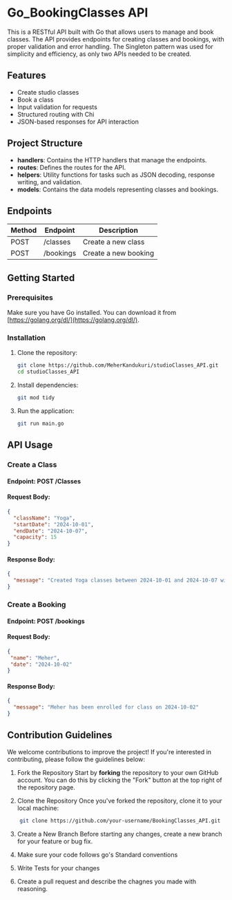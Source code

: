# Go_BookingClasses API

This is a RESTful API built with Go that allows users to manage and book classes. The API provides endpoints for creating classes and bookings, with proper validation and error handling. The Singleton pattern was used for simplicity and efficiency, as only two APIs needed to be created.

## Features

- Create studio classes
- Book a class
- Input validation for requests
- Structured routing with Chi
- JSON-based responses for API interaction

## Project Structure

- **handlers**: Contains the HTTP handlers that manage the endpoints.
- **routes**: Defines the routes for the API.
- **helpers**: Utility functions for tasks such as JSON decoding, response writing, and validation.
- **models**: Contains the data models representing classes and bookings.

## Endpoints

| Method | Endpoint      | Description                     |
|--------|---------------|---------------------------------|
| POST   | /classes      | Create a new class              |
| POST   | /bookings     | Create a new booking            |

## Getting Started

### Prerequisites

Make sure you have Go installed. You can download it from [https://golang.org/dl/](https://golang.org/dl/).

### Installation

1. Clone the repository:

   ```bash
   git clone https://github.com/MeherKandukuri/studioClasses_API.git
   cd studioClasses_API

2. Install dependencies:

    ```bash
    git mod tidy

3. Run the application:

    ```bash
    git run main.go

## API Usage

### Create a Class

#### Endpoint: POST /Classes

#### Request Body:
```json
{
  "className": "Yoga",
  "startDate": "2024-10-01",
  "endDate": "2024-10-07",
  "capacity": 15
}
```

#### Response Body:
```json
{
  "message": "Created Yoga classes between 2024-10-01 and 2024-10-07 with Capacity: 15"
}
```


### Create a Booking

#### Endpoint: POST /bookings

#### Request Body:
```json
{
 "name": "Meher",
 "date": "2024-10-02"
}
```

#### Response Body:
```json
{
  "message": "Meher has been enrolled for class on 2024-10-02"
}
```
## Contribution Guidelines

We welcome contributions to improve the project! If you're interested in contributing, please follow the guidelines below:

1. Fork the Repository
Start by **forking** the repository to your own GitHub account. You can do this by clicking the "Fork" button at the top right of the repository page.

2. Clone the Repository
Once you've forked the repository, clone it to your local machine:

```bash
    git clone https://github.com/your-username/BookingClasses_API.git
```

3. Create a New Branch
Before starting any changes, create a new branch for your feature or bug fix.

4. Make sure your code follows go's  Standard conventions

5. Write Tests for your changes

6. Create a pull request and describe the chagnes you made with reasoning.





